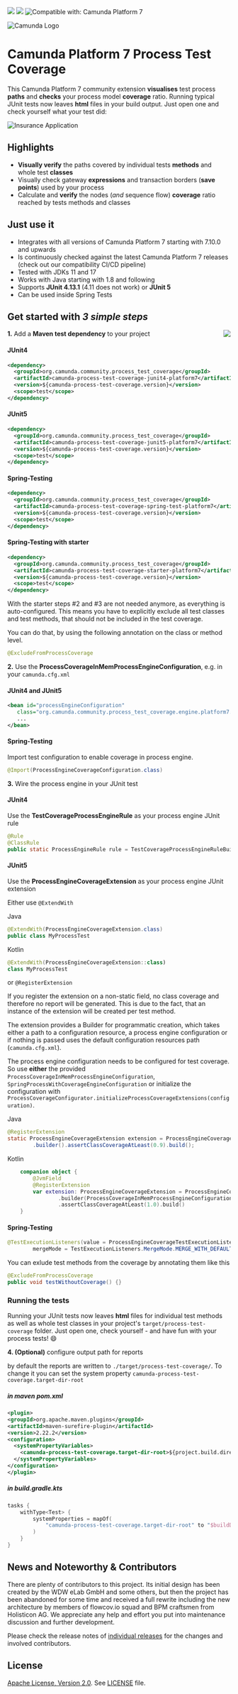[![](https://img.shields.io/badge/Lifecycle-Stable-brightgreen)](https://github.com/Camunda-Community-Hub/community/blob/main/extension-lifecycle.md#stable-)
[![](https://img.shields.io/badge/Community%20Extension-An%20open%20source%20community%20maintained%20project-FF4700)](https://github.com/camunda-community-hub/community)
![Compatible with: Camunda Platform 7](https://img.shields.io/badge/Compatible%20with-Camunda%20Platform%207-26d07c)


![Camunda Logo](doc/img/Favicons-Circle-Colour.png)

# Camunda Platform 7 Process Test Coverage 

This Camunda Platform 7 community extension **visualises** test process **paths** and **checks** your process model **coverage** ratio. Running  typical JUnit tests now leaves **html** files in your build output. Just open one and check yourself what your test did:

![Insurance Application](doc/img/flowcov_coverage_report.png)

## Highlights

* **Visually verify** the paths covered by individual tests **methods** and whole test **classes**
* Visually check gateway **expressions** and transaction borders (**save points**) used by your process
* Calculate and **verify** the nodes (_and_ sequence flow) **coverage** ratio reached by tests methods and classes

## Just use it

* Integrates with all versions of Camunda Platform 7 starting with 7.10.0 and upwards
* Is continuously checked against the latest Camunda Platform 7 releases (check out our compatibility CI/CD pipeline)
* Tested with JDKs 11 and 17
* Works with Java starting with 1.8 and following 
* Supports **JUnit 4.13.1** (4.11 does not work) or **JUnit 5**
* Can be used inside Spring Tests 

## Get started with *3 simple steps*

**1.** Add a **Maven test dependency** to your project <a href="https://maven-badges.herokuapp.com/maven-central/org.camunda.community.process_test_coverage/camunda-process-test-coverage"><img src="https://maven-badges.herokuapp.com/maven-central/org.camunda.bpm.extension/camunda-process-test-coverage-core/badge.svg" align="right" /></a>

#### JUnit4

```xml
<dependency>
  <groupId>org.camunda.community.process_test_coverage</groupId>
  <artifactId>camunda-process-test-coverage-junit4-platform7</artifactId>
  <version>${camunda-process-test-coverage.version}</version>
  <scope>test</scope>
</dependency>
```

#### JUnit5

```xml
<dependency>
  <groupId>org.camunda.community.process_test_coverage</groupId>
  <artifactId>camunda-process-test-coverage-junit5-platform7</artifactId>
  <version>${camunda-process-test-coverage.version}</version>
  <scope>test</scope>
</dependency>
```

#### Spring-Testing

```xml
<dependency>
  <groupId>org.camunda.community.process_test_coverage</groupId>
  <artifactId>camunda-process-test-coverage-spring-test-platform7</artifactId>
  <version>${camunda-process-test-coverage.version}</version>
  <scope>test</scope>
</dependency>
```

#### Spring-Testing with starter

```xml
<dependency>
  <groupId>org.camunda.community.process_test_coverage</groupId>
  <artifactId>camunda-process-test-coverage-starter-platform7</artifactId>
  <version>${camunda-process-test-coverage.version}</version>
  <scope>test</scope>
</dependency>
```

With the starter steps #2 and #3 are not needed anymore, as everything is auto-configured. This means you have to explicitly exclude all test classes and test methods,
that should not be included in the test coverage.

You can do that, by using the following annotation on the class or method level.

```java
@ExcludeFromProcessCoverage
```

**2.** Use the **ProcessCoverageInMemProcessEngineConfiguration**, e.g. in your `camunda.cfg.xml`

#### JUnit4 and JUnit5

```xml
<bean id="processEngineConfiguration"
   class="org.camunda.community.process_test_coverage.engine.platform7.ProcessCoverageInMemProcessEngineConfiguration">
   ...
</bean>
```

#### Spring-Testing

Import test configuration to enable coverage in process engine.
```java
@Import(ProcessEngineCoverageConfiguration.class)
```

**3.** Wire the process engine in your JUnit test

#### JUnit4

Use the **TestCoverageProcessEngineRule** as your process engine JUnit rule

```java
@Rule
@ClassRule
public static ProcessEngineRule rule = TestCoverageProcessEngineRuleBuilder.create().build();
```

#### JUnit5

Use the **ProcessEngineCoverageExtension** as your process engine JUnit extension

Either use `@ExtendWith`

Java
```java
@ExtendWith(ProcessEngineCoverageExtension.class)
public class MyProcessTest
```

Kotlin
```kotlin
@ExtendWith(ProcessEngineCoverageExtension::class)
class MyProcessTest
```
or `@RegisterExtension`

If you register the extension on a non-static field, no class coverage and therefore no report will be generated. This is due to the fact, that an instance of the extension will be created per test method.

The extension provides a Builder for programmatic creation, which takes either a path to a configuration resource, a process engine configuration or if nothing is passed uses the default configuration resources path (`camunda.cfg.xml`).

The process engine configuration needs to be configured for test coverage. So use **either** the provided `ProcessCoverageInMemProcessEngineConfiguration`, `SpringProcessWithCoverageEngineConfiguration` or initialize the configuration with `ProcessCoverageConfigurator.initializeProcessCoverageExtensions(configuration)`.

Java
```java
@RegisterExtension
static ProcessEngineCoverageExtension extension = ProcessEngineCoverageExtension
        .builder().assertClassCoverageAtLeast(0.9).build();
```

Kotlin
```kotlin
    companion object {
        @JvmField
        @RegisterExtension
        var extension: ProcessEngineCoverageExtension = ProcessEngineCoverageExtension
                .builder(ProcessCoverageInMemProcessEngineConfiguration())
                .assertClassCoverageAtLeast(1.0).build()
    }
```

#### Spring-Testing

```java
@TestExecutionListeners(value = ProcessEngineCoverageTestExecutionListener.class,
        mergeMode = TestExecutionListeners.MergeMode.MERGE_WITH_DEFAULTS)
```

You can exlude test methods from the coverage by annotating them like this

```java
@ExcludeFromProcessCoverage
public void testWithoutCoverage() {}
```

### Running the tests

Running your JUnit tests now leaves **html** files for individual test methods as well as whole test classes in your project's `target/process-test-coverage` folder. Just open one, check yourself - and have fun with your process tests! :smile:

**4. (Optional)** configure output path for reports

by default the reports are written to `./target/process-test-coverage/`. To change it you can set the system property `camunda-process-test-coverage.target-dir-root`

##### in maven pom.xml
```xml
<plugin>
<groupId>org.apache.maven.plugins</groupId>
<artifactId>maven-surefire-plugin</artifactId>
<version>2.22.2</version>
<configuration>
  <systemPropertyVariables>
    <camunda-process-test-coverage.target-dir-root>${project.build.directory}/my-coverage-reports/</camunda-process-test-coverage.target-dir-root>
  </systemPropertyVariables>
</configuration>
</plugin>
```

##### in build.gradle.kts
```kotlin
tasks {
    withType<Test> {
        systemProperties = mapOf(
            "camunda-process-test-coverage.target-dir-root" to "$buildDir/my-coverage-reports/"
        )
    }
}
```
## News and Noteworthy & Contributors

There are plenty of contributors to this project. Its initial design has been created by the WDW eLab GmbH and some others, 
but then the project has been abandoned for some time and received a full rewrite including the new architecture by members 
of flowcov.io squad and BPM craftsmen from Holisticon AG. We appreciate any help and effort you put into maintenance 
discussion and further development. 

Please check the release notes of [individual releases](https://github.com/camunda-community-hub/camunda-process-test-coverage/releases) for the changes 
and involved contributors.

## License
[Apache License, Version 2.0](https://www.apache.org/licenses/LICENSE-2.0). See [LICENSE](LICENSE) file.
